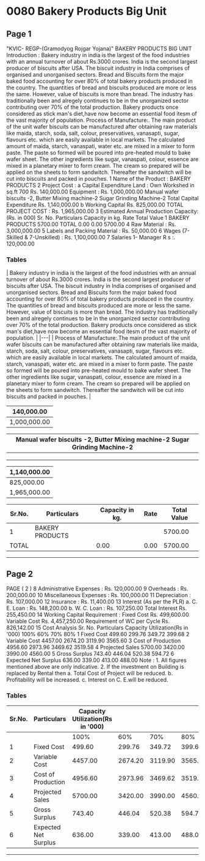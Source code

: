 # 0080 Bakery Products Big Unit

## Page 1

"KVIC- REGP-(Gramodyog Rojgar Yojana)" BAKERY PRODUCTS BIG UNIT Introduction : Bakery industry in india is the largest of the food industries with an annual turnover of about Rs.3000 crores. India is the second largest producer of biscuits after USA. The biscuit industry in India comprises of organised and unorganised sectors. Bread and Biscuits form the major baked food accounting for over 80% of total bakery products produced in the country. The quantities of bread and biscuits produced are more or less the same. However, value of biscuits is more than bread. The industry has traditionally been and alregely continues to be in the unorganized sector contributing over 70% of the total production. Bakery products once considered as stick man's diet,have now become an essential food itesm of the vast majority of population. Process of Manufacture:. The main product of the unit wafer biscuits can be manufactured after obtaining raw materials like maida, starch, soda, salt, colour, preservatives, vanasapti, sugar, flavours etc. which are easily available in local markets. The calculated amount of maida, starch, vanaspati, water etc. are mixed in a mixer to form paste. The paste so formed will be poured into pre-heated mould to bake wafer sheet. The other ingredients like sugar, vanaspati, colour, essence are mixed in a planetary mixer to form cream. The cream so prepared will be applied on the sheets to form sandwitch. Thereafter the sandwitch will be cut into biscuits and packed in pouches. 1 Name of the Product : BAKERY PRODUCTS 2 Project Cost : a Capital Expenditure Land : Own Workshed in sq.ft 700 Rs. 140,000.00 Equipment : Rs. 1,000,000.00 Manual wafer biscuits -2, Butter Mixing machine-2 Sugar Grinding Machine-2 Total Capital Expenditure Rs. 1,140,000.00 b Working Capital Rs. 825,000.00 TOTAL PROJECT COST : Rs. 1,965,000.00 3 Estimated Annual Production Capacity: (Rs. in 000) Sr. No. Particulars Capacity in kg. Rate Total Value 1 BAKERY PRODUCTS 5700.00 TOTAL 0.00 0.00 5700.00 4 Raw Material : Rs. 3,000,000.00 5 Labels and Packing Material : Rs. 50,000.00 6 Wages (7-Skilled & 7-Unskilled) : Rs. 1,100,000.00 7 Salaries 1- Manager R s :. 120,000.00

### Tables

| Bakery industry in india is the largest of the food industries with an annual turnover of about Rs.3000
crores. India is the second largest producer of biscuits after USA. The biscuit industry in India comprises
of organised and unorganised sectors. Bread and Biscuits form the major baked food accounting for over
80% of total bakery products produced in the country. The quantities of bread and biscuits produced are
more or less the same. However, value of biscuits is more than bread. The industry has traditionally been
and alregely continues to be in the unorganized sector contributing over 70% of the total production.
Bakery products once considered as stick man's diet,have now become an essential food itesm of the
vast majority of population. |
|---|
| Process of Manufacture:.The main product of the unit wafer biscuits can be manufactured after
obtaining raw materials like maida, starch, soda, salt, colour, preservatives, vanasapti, sugar, flavours
etc. which are easily available in local markets. The calculated amount of maida, starch, vanaspati, water
etc. are mixed in a mixer to form paste. The paste so formed will be poured into pre-heated mould to
bake wafer sheet. The other ingredients like sugar, vanaspati, colour, essence are mixed in a planetary
mixer to form cream. The cream so prepared will be applied on the sheets to form sandwitch. Thereafter
the sandwitch will be cut into biscuits and packed in pouches. |

| 140,000.00 |
|---|
| 1,000,000.00 |

| Manual wafer biscuits -2, Butter Mixing machine-2 Sugar Grinding Machine-2 |
|---|
|  |
|  |
|  |

| 1,140,000.00 |
|---|
| 825,000.00 |
| 1,965,000.00 |

| Sr.No. | Particulars | Capacity in kg. | Rate | Total Value |
|---|---|---|---|---|
| 1 | BAKERY PRODUCTS |  |  | 5700.00 |
| TOTAL |  | 0.00 | 0.00 | 5700.00 |

---

## Page 2

PAGE ( 2 ) 8 Administrative Expenses : Rs. 120,000.00 9 Overheads : Rs. 200,000.00 10 Miscellaneous Expenses : Rs. 100,000.00 11 Depreciation : Rs. 107,000.00 12 Insurance : Rs. 11,400.00 13 Interest (As per the PLR) a. C. E. Loan : Rs. 148,200.00 b. W. C. Loan : Rs. 107,250.00 Total Interest Rs. 255,450.00 14 Working Capital Requirement : Fixed Cost Rs. 499,600.00 Variable Cost Rs. 4,457,250.00 Requirement of WC per Cycle Rs. 826,142.00 15 Cost Analysis Sr. No. Particulars Capacity Utilization(Rs in '000) 100% 60% 70% 80% 1 Fixed Cost 499.60 299.76 349.72 399.68 2 Variable Cost 4457.00 2674.20 3119.90 3565.60 3 Cost of Production 4956.60 2973.96 3469.62 3519.58 4 Projected Sales 5700.00 3420.00 3990.00 4560.00 5 Gross Surplus 743.40 446.04 520.38 594.72 6 Expected Net Surplus 636.00 339.00 413.00 488.00 Note : 1. All figures mentioned above are only indicative. 2. If the investment on Building is replaced by Rental then a. Total Cost of Project will be reduced. b. Profitability will be increased. c. Interest on C. E.will be reduced.

### Tables

| Sr.No. | Particulars | Capacity Utilization(Rs in '000) |  |  |  |
|---|---|---|---|---|---|
|  |  | 100% | 60% | 70% | 80% |
| 1 | Fixed Cost | 499.60 | 299.76 | 349.72 | 399.68 |
| 2 | Variable Cost | 4457.00 | 2674.20 | 3119.90 | 3565.60 |
| 3 | Cost of Production | 4956.60 | 2973.96 | 3469.62 | 3519.58 |
| 4 | Projected Sales | 5700.00 | 3420.00 | 3990.00 | 4560.00 |
| 5 | Gross Surplus | 743.40 | 446.04 | 520.38 | 594.72 |
| 6 | Expected Net Surplus | 636.00 | 339.00 | 413.00 | 488.00 |

---

